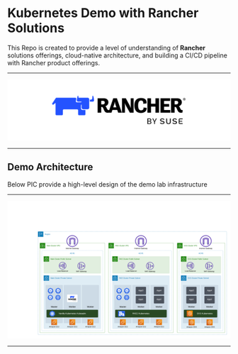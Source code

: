 # Kubernetes Demo with Rancher Solutions

This Repo is created to provide a level of understanding of **Rancher** solutions offerings, cloud-native architecture, and building a CI/CD pipeline with Rancher product offerings.

---

<p align="center">
    <img src="images/RancherLogo.png">
</p>

---

## Demo Architecture

Below PIC provide a high-level design of the demo lab infrastructure

---

<p align="center">
    <img src="images/HLD-Arch.png">
</p>

---